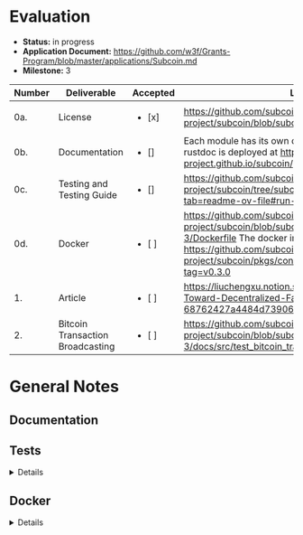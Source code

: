# Evaluation

- **Status:** in progress
- **Application Document:** https://github.com/w3f/Grants-Program/blob/master/applications/Subcoin.md
- **Milestone:** 3

| Number | Deliverable    | Accepted | Link | Notes |
| -- | --  | ---    | --- | --- |
| 0a.    | License                 | <ul><li>[x] </li></ul> | https://github.com/subcoin-project/subcoin/blob/subcoin-milestone-3/LICENSE |  MIT  |
| 0b.    | Documentation           | <ul><li>[] </li></ul> | Each module has its own docs. The rendered inline rustdoc is deployed at https://subcoin-project.github.io/subcoin/.  | |
| 0c.    | Testing and Testing Guide | <ul><li>[] </li></ul> |  https://github.com/subcoin-project/subcoin/tree/subcoin-milestone-3?tab=readme-ov-file#run-tests |    |
| 0d.    | Docker                  | <ul><li>[ ] </li></ul> | https://github.com/subcoin-project/subcoin/blob/subcoin-milestone-3/Dockerfile The docker image is available at https://github.com/subcoin-project/subcoin/pkgs/container/subcoin/263310548?tag=v0.3.0   |   |
| 1.     | Article	       | <ul><li>[ ] </li></ul> | 	https://liuchengxu.notion.site/Subcoin-A-Step-Toward-Decentralized-Fast-Sync-for-Bitcoin-68762427a4484d73906a91602d789be9 |  |
| 2.     | Bitcoin Transaction Broadcasting  | <ul><li>[ ] </li></ul> |  https://github.com/subcoin-project/subcoin/blob/subcoin-milestone-3/docs/src/test_bitcoin_transaction_broadcasting.md |  |

# General Notes
 

## Documentation

## Tests


<details>

</details>

## Docker


<details>

````
ubuntu@ip-172-31-30-101:~/subcoin$ sudo docker build .
[+] Building 1843.6s (12/12) FINISHED                            docker:default
 => [internal] load build definition from Dockerfile                       0.1s
 => => transferring dockerfile: 1.35kB                                     0.0s
 => [internal] load metadata for docker.io/library/ubuntu:22.04            1.3s
 => [internal] load .dockerignore                                          0.0s
 => => transferring context: 2B                                            0.0s
 => [internal] load build context                                        134.7s
 => => transferring context: 12.66GB                                     134.6s
 => [builder 1/5] FROM docker.io/library/ubuntu:22.04@sha256:340d9b015b19  3.5s
 => => resolve docker.io/library/ubuntu:22.04@sha256:340d9b015b194dc6e2a1  0.0s
 => => sha256:340d9b015b194dc6e2a13938944e0d016e57b967996 1.13kB / 1.13kB  0.0s
 => => sha256:0eb0f877e1c869a300c442c41120e778db7161419244ee5 424B / 424B  0.0s
 => => sha256:8a3cdc4d1ad3e314a91f76b7b99eed443f2152e3a9b 2.30kB / 2.30kB  0.0s
 => => sha256:3713021b02770a720dea9b54c03d0ed83e03a2ef5 29.53MB / 29.53MB  1.2s
 => => extracting sha256:3713021b02770a720dea9b54c03d0ed83e03a2ef5dce2898  2.0s
 => [builder 2/5] WORKDIR /src                                           146.8s
 => [builder 3/5] RUN apt-get update &&     DEBIAN_FRONTEND=noninteracti  43.5s
 => [builder 4/5] COPY . .                                               176.3s 
 => [builder 5/5] RUN /root/.cargo/bin/cargo build     --locked     --  1465.3s 
 => [stage-1 2/3] COPY --from=builder /subcoin /subcoin                    0.2s 
 => [stage-1 3/3] RUN mkdir /node-data && chown nobody:nogroup /node-data  0.2s 
 => exporting to image                                                     0.3s 
 => => exporting layers                                                    0.3s 
 => => writing image sha256:9037f7d697a3625c15bc64fd85433e07bc5ebf0aebe98  0.0s
 ````

 ````
root@ip-172-31-30-101:/home/ubuntu/subcoin# docker run --user root subv2 run
2024-08-18 14:49:23 Subcoin Node    
2024-08-18 14:49:23 ✌️  version 0.1.0-b35da7ae2a4    
2024-08-18 14:49:23 ❤️  by xuliuchengxlc@gmail.com, 2024-2024    
2024-08-18 14:49:23 📋 Chain specification: Bitcoin    
2024-08-18 14:49:23 🏷  Node name: lacking-harbor-7709    
2024-08-18 14:49:23 👤 Role: FULL    
2024-08-18 14:49:23 💾 Database: ParityDb at /root/.local/share/subcoin/chains/mainnet/paritydb/full    
2024-08-18 14:49:23 🔨 Initializing Genesis block/state (state: 0xf5c9…79d3, header-hash: 0x9f00…6b6c)    
2024-08-18 14:49:25 🏁 CPU score: 693.98 MiBs    
2024-08-18 14:49:25 🏁 Memory score: 10.05 GiBs    
2024-08-18 14:49:25 🏁 Disk score (seq. writes): 212.38 MiBs    
2024-08-18 14:49:25 🏁 Disk score (rand. writes): 93.89 MiBs    
2024-08-18 14:49:25 📦 Highest known block at #0
2024-08-18 14:49:25 Running JSON-RPC server: addr=127.0.0.1:9944, allowed origins=[]    
2024-08-18 14:49:25 🔊 Listening on 127.0.0.1:8333
2024-08-18 14:49:30 ⚙️  Syncing, target=#857354 (6 peers), best: #0 (0000…8ce26f,0x9f00…6b6c), finalized #0 (0000…8ce26f,0x9f00…6b6c), ⬇ 36.2kiB/s ⬆ 0.4kiB/s
2024-08-18 14:49:35 ⚙️  Syncing  0.0 bps, target=#857354 (6 peers), best: #0 (0000…8ce26f,0x9f00…6b6c), finalized #0 (0000…8ce26f,0x9f00…6b6c), ⬇ 0 ⬆ 0
2024-08-18 14:49:40 ⚙️  Syncing  0.0 bps, target=#857354 (7 peers), best: #0 (0000…8ce26f,0x9f00…6b6c), finalized #0 (0000…8ce26f,0x9f00…6b6c), ⬇ 67 B/s ⬆ 53  

````

</details>





